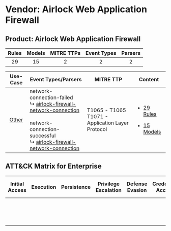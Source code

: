Vendor: Airlock Web Application Firewall
========================================
Product: Airlock Web Application Firewall
-----------------------------------------
| Rules | Models | MITRE TTPs | Event Types | Parsers |
|:-----:|:------:|:----------:|:-----------:|:-------:|
|  29   |   15   |     2      |      2      |    2    |

|                Use-Case                | Event Types/Parsers                                                                                                                                                                                                                                                                      | MITRE TTP                                               | Content                                                                                                                                              |
|:--------------------------------------:| ---------------------------------------------------------------------------------------------------------------------------------------------------------------------------------------------------------------------------------------------------------------------------------------- | ------------------------------------------------------- | ---------------------------------------------------------------------------------------------------------------------------------------------------- |
| [Other](../../../UseCases/uc_other.md) |  network-connection-failed<br> ↳ [airlock-firewall-network-connection](Parsers/parserContent_airlock-firewall-network-connection.md)<br><br> network-connection-successful<br> ↳ [airlock-firewall-network-connection](Parsers/parserContent_airlock-firewall-network-connection.md)<br> | T1065 - T1065<br>T1071 - Application Layer Protocol<br> | [<ul><li>29 Rules</li></ul><ul><li>15 Models</li></ul>](Rules_Models/r_m_airlock_web_application_firewall_airlock_web_application_firewall_Other.md) |

ATT&CK Matrix for Enterprise
----------------------------
| Initial Access | Execution | Persistence | Privilege Escalation | Defense Evasion | Credential Access | Discovery | Lateral Movement | Collection | Command and Control                                                             | Exfiltration | Impact |
| -------------- | --------- | ----------- | -------------------- | --------------- | ----------------- | --------- | ---------------- | ---------- | ------------------------------------------------------------------------------- | ------------ | ------ |
|                |           |             |                      |                 |                   |           |                  |            | [Application Layer Protocol](https://attack.mitre.org/techniques/T1071)<br><br> |              |        |